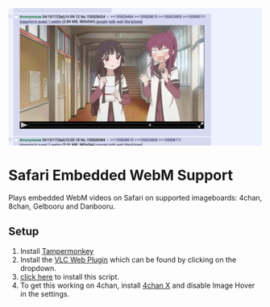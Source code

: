 ![4chan Screenshot](/images/screenshot.png?raw=true')

# Safari Embedded WebM Support
Plays embedded WebM videos on Safari on supported imageboards: 4chan, 8chan, Gelbooru and Danbooru.

## Setup
1. Install [Tampermonkey](https://tampermonkey.net/?browser=safari)
2. Install the [VLC Web Plugin](http://www.videolan.org/vlc/download-macosx.html) which can be found by clicking on the dropdown.
3. [click here](https://github.com/calumks/safari-embedded-webm-support/raw/master/webm.user.js) to install this script.
4. To get this working on 4chan, install [4chan X](https://github.com/ccd0/4chan-x) and disable Image Hover in the settings. 
